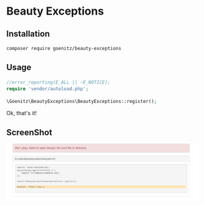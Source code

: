 Beauty Exceptions
=============

Installation
-------

```bash
composer require goenitz/beauty-exceptions
```
Usage
----------

```php
//error_reporting(E_ALL || ~E_NOTICE);
require 'vendor/autoload.php';

\Goenitz\BeautyExceptions\BeautyExceptions::register();
```

Ok, that's it!

ScreenShot
-------------

![ScreenShot](https://raw.githubusercontent.com/tianyirenjian/static/master/beauty-exceptions.jpg)